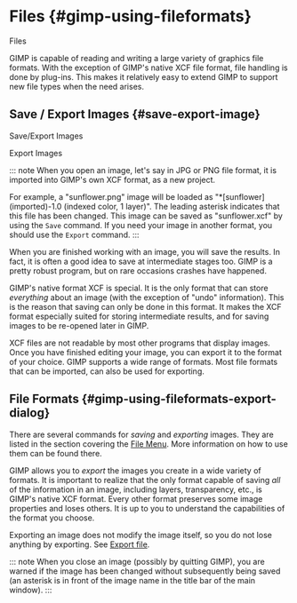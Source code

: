 # Files {#gimp-using-fileformats}

Files

GIMP is capable of reading and writing a large variety of graphics file
formats. With the exception of GIMP\'s native XCF file format, file
handling is done by plug-ins. This makes it relatively easy to extend
GIMP to support new file types when the need arises.

## Save / Export Images {#save-export-image}

Save/Export Images

Export Images

::: note
When you open an image, let\'s say in JPG or PNG file format, it is
imported into GIMP\'s own XCF format, as a new project.

For example, a "sunflower.png" image will be loaded as "\*\[sunflower\]
(imported)-1.0 (indexed color, 1 layer)". The leading asterisk indicates
that this file has been changed. This image can be saved as
"sunflower.xcf" by using the `Save` command. If you need your image in
another format, you should use the `Export` command.
:::

When you are finished working with an image, you will save the results.
In fact, it is often a good idea to save at intermediate stages too.
GIMP is a pretty robust program, but on rare occasions crashes have
happened.

GIMP\'s native format XCF is special. It is the only format that can
store *everything* about an image (with the exception of "undo"
information). This is the reason that saving can only be done in this
format. It makes the XCF format especially suited for storing
intermediate results, and for saving images to be re-opened later in
GIMP.

XCF files are not readable by most other programs that display images.
Once you have finished editing your image, you can export it to the
format of your choice. GIMP supports a wide range of formats. Most file
formats that can be imported, can also be used for exporting.

## File Formats {#gimp-using-fileformats-export-dialog}

There are several commands for *saving* and *exporting* images. They are
listed in the section covering the [File Menu](#gimp-file-menu). More
information on how to use them can be found there.

GIMP allows you to *export* the images you create in a wide variety of
formats. It is important to realize that the only format capable of
saving *all* of the information in an image, including layers,
transparency, etc., is GIMP\'s native XCF format. Every other format
preserves some image properties and loses others. It is up to you to
understand the capabilities of the format you choose.

Exporting an image does not modify the image itself, so you do not lose
anything by exporting. See [Export file](#gimp-export-dialog).

::: note
When you close an image (possibly by quitting GIMP), you are warned if
the image has been changed without subsequently being saved (an asterisk
is in front of the image name in the title bar of the main window).
:::
